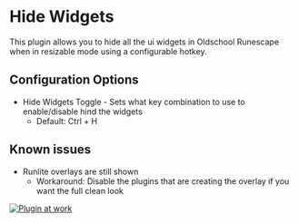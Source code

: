 # Hide Widgets
This plugin allows you to hide all the ui widgets in Oldschool Runescape when in resizable mode using a configurable hotkey.

## Configuration Options
  - Hide Widgets Toggle - Sets what key combination to use to enable/disable hind the widgets
    - Default: Ctrl + H

## Known issues
  - Runlite overlays are still shown
    - Workaround: Disable the plugins that are creating the overlay if you want the full clean look

[![Plugin at work](https://thumbs.gfycat.com/CloudyHopefulGoa-size_restricted.gif)](https://gfycat.com/cloudyhopefulgoa)
